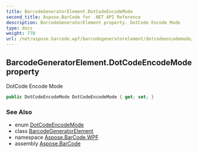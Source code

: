 ```yaml
---
title: BarcodeGeneratorElement.DotCodeEncodeMode
second_title: Aspose.BarCode for .NET API Reference
description: BarcodeGeneratorElement property. DotCode Encode Mode
type: docs
weight: 770
url: /net/aspose.barcode.wpf/barcodegeneratorelement/dotcodeencodemode/
---
```

## BarcodeGeneratorElement.DotCodeEncodeMode property

DotCode Encode Mode

```csharp
public DotCodeEncodeMode DotCodeEncodeMode { get; set; }
```

### See Also

* enum [DotCodeEncodeMode](../../../aspose.barcode.generation/dotcodeencodemode/)
* class [BarcodeGeneratorElement](../)
* namespace [Aspose.BarCode.WPF](../../../aspose.barcode.wpf/)
* assembly [Aspose.BarCode](../../../)


